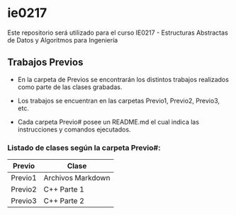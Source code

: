 # ie0217
Este repositorio será utilizado para el curso IE0217 - Estructuras Abstractas de Datos y Algoritmos para Ingeniería

## Trabajos Previos
- En la carpeta de Previos se encontrarán los distintos trabajos realizados como parte de las clases grabadas. 

- Los trabajos se encuentran en las carpetas Previo1, Previo2, Previo3, etc.

- Cada carpeta Previo# posee un README.md el cual indica las instrucciones y comandos ejecutados.

### Listado de clases según la carpeta Previo#:

| Previo | Clase |
|---|---|
| Previo1 | Archivos Markdown |
| Previo2 | C++ Parte 1 |
| Previo3 | C++ Parte 2 |
